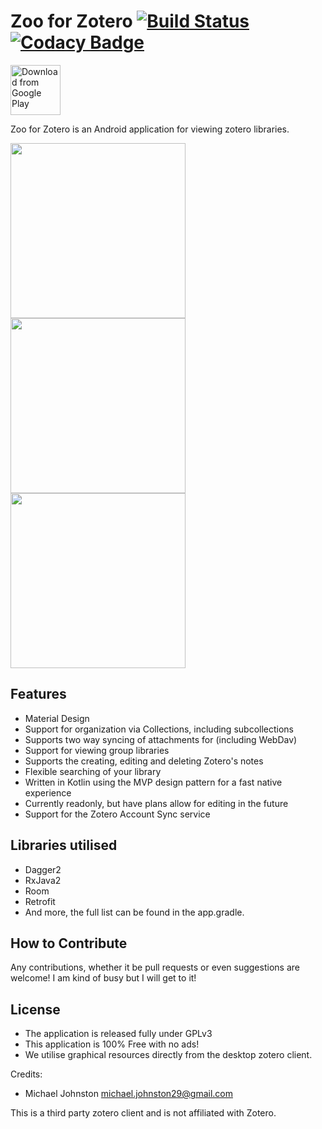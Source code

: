 # Zoo for Zotero [![Build Status](https://travis-ci.org/mickstar/Zoo-For-Zotero.svg?branch=master)](https://travis-ci.org/mickstar/Zoo-For-Zotero) [![Codacy Badge](https://api.codacy.com/project/badge/Grade/80b55ec190444aab978050ad03a7b4b5)](https://www.codacy.com/manual/mickstar/Zoo-For-Zotero?utm_source=github.com&amp;utm_medium=referral&amp;utm_content=mickstar/Zoo-For-Zotero&amp;utm_campaign=Badge_Grade)

[<img src="https://play.google.com/intl/en_us/badges/images/generic/en_badge_web_generic.png" 
      alt="Download from Google Play" 
      height="80">](https://play.google.com/store/apps/details?id=com.mickstarify.zooforzotero)

Zoo for Zotero is an Android application for viewing zotero libraries.

<img src="github/screenshot1.png" width="280"/> <img src="github/screenshot2.png" width="280"/> <img src="github/screenshot3.png" width="280" />

## Features
  - Material Design
  - Support for organization via Collections, including subcollections
  - Supports two way syncing of attachments for (including WebDav)
  - Support for viewing group libraries
  - Supports the creating, editing and deleting Zotero's notes
  - Flexible searching of your library
  - Written in Kotlin using the MVP design pattern for a fast native experience
  - Currently readonly, but have plans allow for editing in the future
  - Support for the Zotero Account Sync service

## Libraries utilised
  - Dagger2
  - RxJava2
  - Room
  - Retrofit
  - And more, the full list can be found in the app.gradle.

## How to Contribute
Any contributions, whether it be pull requests or even suggestions are welcome!
I am kind of busy but I will get to it!

## License
 * The application is released fully under GPLv3
 * This application is 100% Free with no ads!
 * We utilise graphical resources directly from the desktop zotero client.


Credits:
  - Michael Johnston <michael.johnston29@gmail.com>

This is a third party zotero client and is not affiliated with Zotero.

